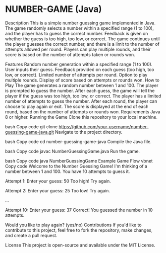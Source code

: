 # NUMBER-GAME (Java)
Description
This is a simple number guessing game implemented in Java. The game randomly selects a number within a specified range (1 to 100), and the player has to guess the correct number. Feedback is given on whether the guess is too high, too low, or correct. The game continues until the player guesses the correct number, and there is a limit to the number of attempts allowed per round. Players can play multiple rounds, and their score is based on the number of attempts taken or rounds won.

Features
Random number generation within a specified range (1 to 100).
User inputs their guess.
Feedback provided on each guess (too high, too low, or correct).
Limited number of attempts per round.
Option to play multiple rounds.
Display of score based on attempts or rounds won.
How to Play
The game generates a random number between 1 and 100.
The player is prompted to guess the number.
After each guess, the game will tell the player if the guess was too high, too low, or correct.
The player has a limited number of attempts to guess the number.
After each round, the player can choose to play again or exit.
The score is displayed at the end of each round, based on the number of attempts or rounds won.
Requirements
Java 8 or higher.
Running the Game
Clone this repository to your local machine.

bash
Copy code
git clone https://github.com/your-username/number-guessing-game-java.git
Navigate to the project directory.

bash
Copy code
cd number-guessing-game-java
Compile the Java file.

bash
Copy code
javac NumberGuessingGame.java
Run the game.

bash
Copy code
java NumberGuessingGame
Example Game Flow
vbnet
Copy code
Welcome to the Number Guessing Game!
I'm thinking of a number between 1 and 100.
You have 10 attempts to guess it.

Attempt 1: Enter your guess: 50
Too high! Try again.

Attempt 2: Enter your guess: 25
Too low! Try again.

...

Attempt 10: Enter your guess: 37
Correct! You guessed the number in 10 attempts.

Would you like to play again? (yes/no)
Contributions
If you'd like to contribute to this project, feel free to fork the repository, make changes, and create a pull request.

License
This project is open-source and available under the MIT License.

